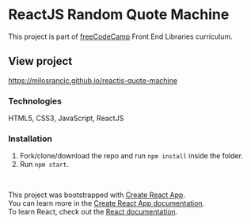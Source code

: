 # ReactJS  Random Quote Machine

This project is part of [freeCodeCamp](https://www.freecodecamp.org/) Front End Libraries curriculum.

## View project
https://milosrancic.github.io/reactjs-quote-machine

### Technologies
HTML5, CSS3, JavaScript, ReactJS

### Installation
1. Fork/clone/download the repo and run `npm install` inside the folder.
2. Run `npm start`.

<br>

This project was bootstrapped with [Create React App](https://github.com/facebook/create-react-app). <br>
You can learn more in the [Create React App documentation](https://facebook.github.io/create-react-app/docs/getting-started). <br>
To learn React, check out the [React documentation](https://reactjs.org/).
